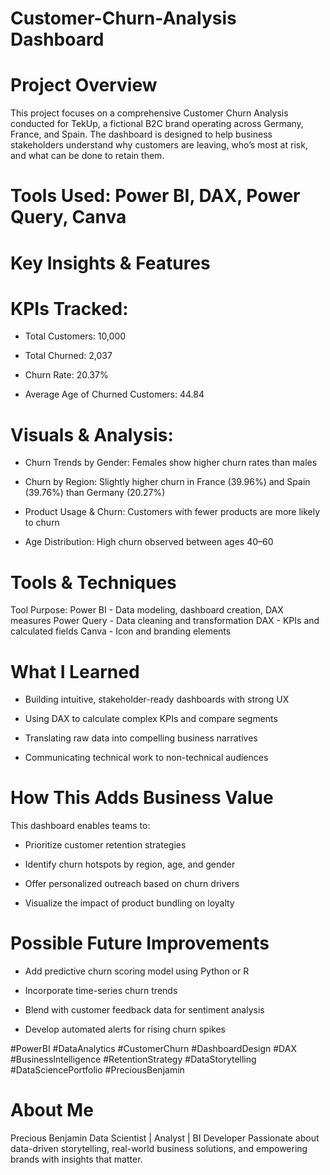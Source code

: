 # Customer-Churn-Analysis Dashboard

# Project Overview
This project focuses on a comprehensive Customer Churn Analysis conducted for TekUp, a fictional B2C brand operating across Germany, France, and Spain. The dashboard is designed to help business stakeholders understand why customers are leaving, who’s most at risk, and what can be done to retain them.

# Tools Used: Power BI, DAX, Power Query, Canva

# Key Insights & Features

# KPIs Tracked:
- Total Customers: 10,000

- Total Churned: 2,037

- Churn Rate: 20.37%

- Average Age of Churned Customers: 44.84

# Visuals & Analysis:
- Churn Trends by Gender: Females show higher churn rates than males

- Churn by Region: Slightly higher churn in France (39.96%) and Spain (39.76%) than Germany (20.27%)

- Product Usage & Churn: Customers with fewer products are more likely to churn

- Age Distribution: High churn observed between ages 40–60

# Tools & Techniques

Tool	Purpose: 
Power BI - Data modeling, dashboard creation, DAX measures
Power Query -	Data cleaning and transformation
DAX - KPIs and calculated fields
Canva -	Icon and branding elements

# What I Learned
- Building intuitive, stakeholder-ready dashboards with strong UX

- Using DAX to calculate complex KPIs and compare segments

- Translating raw data into compelling business narratives

- Communicating technical work to non-technical audiences

# How This Adds Business Value
  
This dashboard enables teams to:

- Prioritize customer retention strategies

- Identify churn hotspots by region, age, and gender

- Offer personalized outreach based on churn drivers

- Visualize the impact of product bundling on loyalty

# Possible Future Improvements
- Add predictive churn scoring model using Python or R

- Incorporate time-series churn trends

- Blend with customer feedback data for sentiment analysis

- Develop automated alerts for rising churn spikes

#PowerBI #DataAnalytics #CustomerChurn #DashboardDesign #DAX #BusinessIntelligence #RetentionStrategy #DataStorytelling #DataSciencePortfolio #PreciousBenjamin

# About Me
Precious Benjamin
Data Scientist | Analyst | BI Developer
Passionate about data-driven storytelling, real-world business solutions, and empowering brands with insights that matter.



